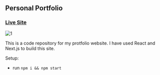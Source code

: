 ## Personal Portfolio

### [Live Site](https://thomas-heim.netlify.app/)

![1](https://user-images.githubusercontent.com/106417552/183138439-7f4d8d98-b46b-4f17-b740-95c255668847.png)

This is a code repository for my protfolio website. I have used React and Next.js to build this site.

Setup:

- run `npm i && npm start`
